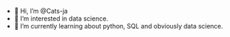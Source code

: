 - 👋 Hi, I’m @Cats-ja
- 👀 I’m interested in data science.
- 🌱 I’m currently learning about python, SQL and obviously data science.

